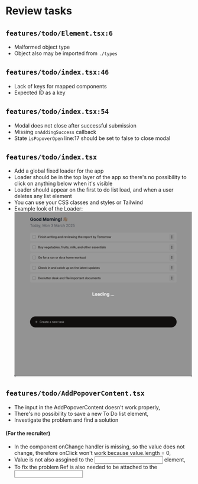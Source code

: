 # Review tasks

## `features/todo/Element.tsx:6`

- Malformed object type
- Object also may be imported from `./types`

## `features/todo/index.tsx:46`

- Lack of keys for mapped components
- Expected ID as a key

## `features/todo/index.tsx:54`

- Modal does not close after successful submission
- Missing `onAddingSuccess` callback
- State `isPopoverOpen` line:17 should be set to false to close modal

## `features/todo/index.tsx`

- Add a global fixed loader for the app
- Loader should be in the top layer of the app so there's no possibility to click
  on anything below when it's visible
- Loader should appear on the first to do list load, and when a user deletes any list element
- You can use your CSS classes and styles or Tailwind
- Example look of the Loader:
  ![Loader example](public/images/Loader.png)

## `features/todo/AddPopoverContent.tsx`

- The input in the AddPopoverContent doesn't work properly,
- There's no possibility to save a new To Do list element,
- Investigate the problem and find a solution

#### (For the recruiter)

- In the component onChange handler is missing, so the value does not change,
  therefore onClick won't work because value.length = 0,
- Value is not also assgined to the <input/> element,
- To fix the problem Ref is also needed to be attached to the <input/>
